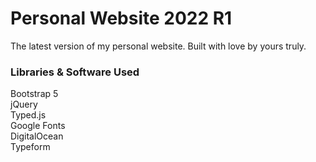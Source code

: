 # Personal Website 2022 R1
The latest version of my personal website. Built with love by yours truly.

### Libraries & Software Used
Bootstrap 5<br>
jQuery<br>
Typed.js<br>
Google Fonts<br>
DigitalOcean<br>
Typeform<br>
